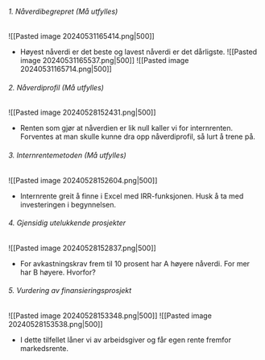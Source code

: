###### 1. Nåverdibegrepret (Må utfylles)
 ![[Pasted image 20240531165414.png|500]]
 - Høyest nåverdi er det beste og lavest nåverdi er det dårligste. 
![[Pasted image 20240531165537.png|500]]
![[Pasted image 20240531165714.png|500]]

###### 2. Nåverdiprofil (Må utfylles)
![[Pasted image 20240528152431.png|500]]
- Renten som gjør at nåverdien er lik null kaller vi for internrenten. Forventes at man skulle kunne dra opp nåverdiprofil, så lurt å trene på.

###### 3. Internrentemetoden (Må utfylles)
![[Pasted image 20240528152604.png|500]]
 - Internrente greit å finne i Excel med IRR-funksjonen. Husk å ta med investeringen i begynnelsen.
###### 4. Gjensidig utelukkende prosjekter
  ![[Pasted image 20240528152837.png|500]]
- For avkastningskrav frem til 10 prosent har A høyere nåverdi. For mer har B høyere. Hvorfor?

###### 5. Vurdering av finansieringsprosjekt
![[Pasted image 20240528153348.png|500]]
![[Pasted image 20240528153538.png|500]]
- I dette tilfellet låner vi av arbeidsgiver og får egen rente fremfor markedsrente. 